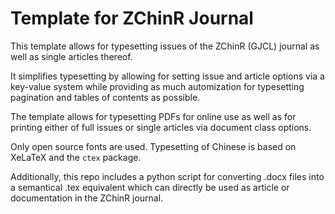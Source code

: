 # Template for ZChinR Journal

This template allows for typesetting issues of the ZChinR (GJCL) journal as well as single articles thereof.

It simplifies typesetting by allowing for setting issue and article options via a key-value system while providing as much automization for typesetting pagination and tables of contents as possible.

The template allows for typesetting PDFs for online use as well as for printing either of full issues or single articles via document class options.

Only open source fonts are used. Typesetting of Chinese is based on XeLaTeX and the `ctex` package.

Additionally, this repo includes a python script for converting .docx files into a semantical .tex equivalent which can directly be used as article or documentation in the ZChinR journal.